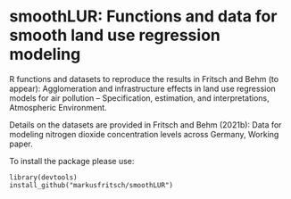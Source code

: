 # smoothLUR: Functions and data for smooth land use regression modeling
R functions and datasets to reproduce the results in Fritsch and Behm (to appear): Agglomeration and infrastructure effects in land use regression models for air pollution – Specification, estimation, and interpretations, Atmospheric Environment.

Details on the datasets are provided in Fritsch and Behm (2021b): Data for modeling nitrogen dioxide concentration levels across Germany, Working paper.

To install the package please use:
```{r}
library(devtools)
install_github("markusfritsch/smoothLUR")
```
